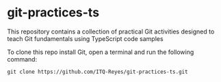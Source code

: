 # git-practices-ts
This repository contains a collection of practical Git activities designed to teach Git fundamentals using TypeScript code samples

To clone this repo install Git, open a terminal and run the following command:
```
git clone https://github.com/ITQ-Reyes/git-practices-ts.git
```